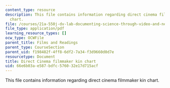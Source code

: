 ```yaml
---
content_type: resource
description: This file contains information regarding direct cinema filmmaker kin
  chart.
file: /courses/21a-550j-dv-lab-documenting-science-through-video-and-new-media-fall-2012/66e6b03ae587bdfc576032e17d715acf_MIT21A_550JF12_readDirec.pdf
file_type: application/pdf
learning_resource_types: []
ocw_type: OCWFile
parent_title: Films and Readings
parent_type: CourseSection
parent_uid: f198482f-4ff8-6df2-7a34-f3d9660d0d7e
resourcetype: Document
title: Direct Cinema filmmaker kin chart
uid: 66e6b03a-e587-bdfc-5760-32e17d715acf
---
```

This file contains information regarding direct cinema filmmaker kin chart.

